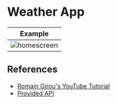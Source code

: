 # Weather App

| **Example** |
| --- |
| ![homescreen](https://github.com/sazgez/flutter-weather/assets/95165061/45bb0e18-9394-4807-b771-785ff0dd4151) |

## References
- [Romain Girou's YouTube Tutorial](https://youtu.be/MMq4wkeHkPc?si=_yhRZXAGtXSteSNw)
- [Provided API](https://openweathermap.org/weather-conditions)
